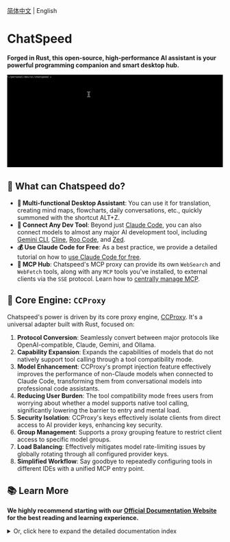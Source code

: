 [简体中文](./README.zh-CN.md) | English

# ChatSpeed

**Forged in Rust, this open-source, high-performance AI assistant is your powerful programming companion and smart desktop hub.**

![Claude Code Integration Demo](assets/images/claude.gif)

## 🌟 What can Chatspeed do?

- **💼 Multi-functional Desktop Assistant**: You can use it for translation, creating mind maps, flowcharts, daily conversations, etc., quickly summoned with the shortcut ALT+Z.
- **🔌 Connect Any Dev Tool**: Beyond just [Claude Code](https://docs.chatspeed.aidyou.ai/ccproxy/claude-code.md), you can also connect models to almost any major AI development tool, including [Gemini CLI](https://docs.chatspeed.aidyou.ai/ccproxy/gemini.md), [Cline](https://docs.chatspeed.aidyou.ai/ccproxy/cline.md), [Roo Code](https://docs.chatspeed.aidyou.ai/ccproxy/roo-code.md), and [Zed](https://docs.chatspeed.aidyou.ai/ccproxy/zed.md).
- **💰 Use Claude Code for Free**: As a best practice, we provide a detailed tutorial on how to [use Claude Code for free](https://docs.chatspeed.aidyou.ai/posts/claude-code-free/).
- **🚀 MCP Hub**: Chatspeed's MCP proxy can provide its own `WebSearch` and `WebFetch` tools, along with any `MCP` tools you've installed, to external clients via the `SSE` protocol. Learn how to [centrally manage MCP](https://docs.chatspeed.aidyou.ai/mcp/).

## 🚀 Core Engine: `CCProxy`

Chatspeed's power is driven by its core proxy engine, [CCProxy](https://docs.chatspeed.aidyou.ai/ccproxy/). It's a universal adapter built with Rust, focused on:

1. **Protocol Conversion**: Seamlessly convert between major protocols like OpenAI-compatible, Claude, Gemini, and Ollama.
2. **Capability Expansion**: Expands the capabilities of models that do not natively support tool calling through a tool compatibility mode.
3. **Model Enhancement**: CCProxy's prompt injection feature effectively improves the performance of non-Claude models when connected to Claude Code, transforming them from conversational models into professional code assistants.
4. **Reducing User Burden**: The tool compatibility mode frees users from worrying about whether a model supports native tool calling, significantly lowering the barrier to entry and mental load.
5. **Security Isolation**: CCProxy's keys effectively isolate clients from direct access to AI provider keys, enhancing key security.
6. **Group Management**: Supports a proxy grouping feature to restrict client access to specific model groups.
7. **Load Balancing**: Effectively mitigates model rate-limiting issues by globally rotating through all configured provider keys.
8. **Simplified Workflow**: Say goodbye to repeatedly configuring tools in different IDEs with a unified MCP entry point.

## 📚 Learn More

**We highly recommend starting with our [Official Documentation Website](https://docs.chatspeed.aidyou.ai/) for the best reading and learning experience.**

<details>
<summary>Or, click here to expand the detailed documentation index</summary>

- [Chatspeed](https://docs.chatspeed.aidyou.ai/)
- [Features Overview](https://docs.chatspeed.aidyou.ai/guide/features/overview.html)
- [Guide](https://docs.chatspeed.aidyou.ai/guide/)
  - [Quick Start](https://docs.chatspeed.aidyou.ai/guide/quickStart.html)
  - [Installation Guide](https://docs.chatspeed.aidyou.ai/guide/installation.html)
  - [Development Guide](https://docs.chatspeed.aidyou.ai/guide/development.html)
- [CCProxy Introduction](https://docs.chatspeed.aidyou.ai/ccproxy/)
  - [CCProxy Tool Compatibility Mode Explained](https://docs.chatspeed.aidyou.ai/posts/experience-sharing/why-compat-mode.html)
  - [CCProxy Configuration Guiden](https://docs.chatspeed.aidyou.ai/ccproxy/configuration.html)
  - [Claude Code Integration Guide](https://docs.chatspeed.aidyou.ai/ccproxy/claude-code.html)
  - [Gemini CLI Integration Guide](https://docs.chatspeed.aidyou.ai/ccproxy/gemini.html)
  - [Cline Integration Guide](https://docs.chatspeed.aidyou.ai/ccproxy/cline.html)
  - [Crush Integration Guide](https://docs.chatspeed.aidyou.ai/ccproxy/crush.html)
  - [Roo Code Integration Guide](https://docs.chatspeed.aidyou.ai/ccproxy/roo-code.html)
  - [Zed Integration Guide](https://docs.chatspeed.aidyou.ai/ccproxy/zed.html)
  - [How to Access the CCProxy API](https://docs.chatspeed.aidyou.ai/api/)
- [MCP Hub](https://docs.chatspeed.aidyou.ai/mcp/)
  - [Connecting to Claude Code](https://docs.chatspeed.aidyou.ai/mcp/#claude-code)
  - [Connecting to Gemini CLI](https://docs.chatspeed.aidyou.ai/mcp/#gemini-cli)
  - [Connecting to VS Code](https://docs.chatspeed.aidyou.ai/mcp/#vs-code)
  - [Connecting to Cursor](https://docs.chatspeed.aidyou.ai/mcp/#cursor)
  - [Connecting to Trae CN](https://docs.chatspeed.aidyou.ai/mcp/#trae-cn)
  - [Connecting to Windsurf](https://docs.chatspeed.aidyou.ai/mcp/#windsurf)
  - [Connecting to Cline](https://docs.chatspeed.aidyou.ai/mcp/#cline)
  - [Connecting to Roo Code](https://docs.chatspeed.aidyou.ai/mcp/#roo-code)
  - [Connecting to Crush](https://docs.chatspeed.aidyou.ai/mcp/#crush)
- [Prompt Library — Enhancing Code Agents with Prompts](https://docs.chatspeed.aidyou.ai/prompt/)
  - [CCProxy Common Prompts](https://docs.chatspeed.aidyou.ai/prompt/common.html)
  - [Claude Code Enhancement Prompts (Native Tool Call)](https://docs.chatspeed.aidyou.ai/prompt/claude-code-prompt-enhance-native-tool-call.html)
  - [Claude Code Enhancement Prompts (Tool Compatibility Mode)](https://docs.chatspeed.aidyou.ai/prompt/claude-code-prompt-enhance.html)
- [Blog](https://docs.chatspeed.aidyou.ai/posts/)
  - [Using Claude Code for Free - Integrating ModelScope's qwen3-coder](https://docs.chatspeed.aidyou.ai/posts/claude-code-free/qwen3-coder.html)
  - [Free Claude Code Usage - Integrating Nvidia deepseek-v3.1](https://docs.chatspeed.aidyou.ai/posts/claude-code-free/deepseek-v3.1.html)
  - [Free Claude Code - Integrating grok-4-fast](https://docs.chatspeed.aidyou.ai/posts/claude-code-free/grok-4-fast.html)
  - [CCProxy Tool Compatibility Mode - Empowering Any AI Model with Tool Calling Capabilities](https://docs.chatspeed.aidyou.ai/posts/experience-sharing/why-compat-mode.html)

</details>
